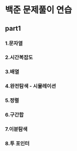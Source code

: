 # 백준 문제풀이 연습
## part1
### 1.문자열 <br>
### 2.시간복잡도 <br>
### 3.배열 <br>
### 4.완전탐색 - 시뮬레이션 <br>
### 5.정렬 <br>
### 6.구간합 <br> 
### 7.이분탐색 <br>
### 8.투 포인터 <br>
